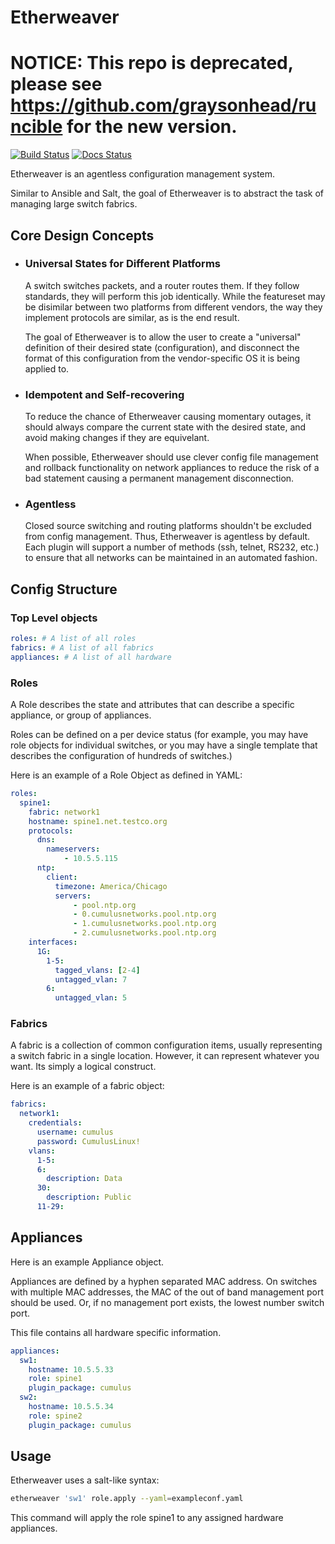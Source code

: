# Etherweaver

# NOTICE: This repo is deprecated, please see https://github.com/graysonhead/runcible for the new version.

[![Build Status](https://travis-ci.com/graysonhead/etherweaver.svg?branch=master)](https://travis-ci.com/graysonhead/etherweaver)
[![Docs Status](https://readthedocs.org/projects/netweaver/badge/?version=latest)](https://netweaver.readthedocs.io/en/latest/#)

Etherweaver is an agentless configuration management system.

Similar to Ansible and Salt, the goal of Etherweaver is to abstract the task of managing large switch fabrics.

## Core Design Concepts

* ### Universal States for Different Platforms

   A switch switches packets, and a router routes them. If they follow standards, they will perform this job identically. While the featureset may be disimilar between two platforms from different vendors, the way they implement protocols are similar, as is the end result. 

   The goal of Etherweaver is to allow the user to create a "universal" definition of their desired state (configuration), and disconnect the format of this configuration from the vendor-specific OS it is being applied to.


* ### Idempotent and Self-recovering

  To reduce the chance of Etherweaver causing momentary outages, it should always compare the current state with the desired state, and avoid making changes if they are equivelant.
  
  When possible, Etherweaver should use clever config file management and rollback functionality on network appliances to reduce the risk of a bad statement causing a permanent management disconnection.
  
  
* ### Agentless

  Closed source switching and routing platforms shouldn't be excluded from config management. Thus, Etherweaver is agentless by default. Each plugin will support a number of methods (ssh, telnet, RS232, etc.) to ensure that all networks can be maintained in an automated fashion.
  

## Config Structure

### Top Level objects
```yaml
roles: # A list of all roles
fabrics: # A list of all fabrics
appliances: # A list of all hardware
```

### Roles

A Role describes the state and attributes that can describe a specific appliance, or group of appliances.

Roles can be defined on a per device status (for example, you may have role objects for individual switches, or you may have a single template that describes the configuration of hundreds of switches.)

Here is an example of a Role Object as defined in YAML:
```yaml
roles:
  spine1:
    fabric: network1
    hostname: spine1.net.testco.org
    protocols:
      dns:
        nameservers:
            - 10.5.5.115
      ntp:
        client:
          timezone: America/Chicago
          servers:
              - pool.ntp.org
              - 0.cumulusnetworks.pool.ntp.org
              - 1.cumulusnetworks.pool.ntp.org
              - 2.cumulusnetworks.pool.ntp.org
    interfaces:
      1G:
        1-5:
          tagged_vlans: [2-4]
          untagged_vlan: 7
        6:
          untagged_vlan: 5
```

### Fabrics

A fabric is a collection of common configuration items, usually representing a switch fabric in a single location. However, it can represent whatever you want. Its simply a logical construct.

Here is an example of a fabric object:

```yaml
fabrics:
  network1:
    credentials:
      username: cumulus
      password: CumulusLinux!
    vlans:
      1-5:
      6:
        description: Data
      30:
        description: Public
      11-29:
```
## Appliances

Here is an example Appliance object. 

Appliances are defined by a hyphen separated MAC address. On switches with multiple MAC addresses, the MAC of the out of band management port should be used. Or, if no management port exists, the lowest number switch port.

This file contains all hardware specific information.

```yaml
appliances:
  sw1:
    hostname: 10.5.5.33
    role: spine1
    plugin_package: cumulus
  sw2:
    hostname: 10.5.5.34
    role: spine2
    plugin_package: cumulus
```

## Usage

Etherweaver uses a salt-like syntax:

```bash
etherweaver 'sw1' role.apply --yaml=exampleconf.yaml
```

This command will apply the role spine1 to any assigned hardware appliances.

